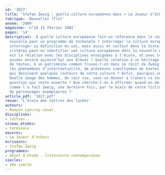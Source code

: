 ```yaml
---
id: '3827'
title: 'Stefan Zweig : quelle culture européenne dans « Le Joueur d’échecs » ?'
rubrique: 'Nouvelles [Tle]'
annee: '2000'
magazine: 'n°10 15 février 2001'
pages: '14'
description: 'À quelle culture européenne fait-on référence dans le choix de cette
  nouvelle pour un programme de terminale ? Interroger la culture européenne, c’est
  interroger sa définition en soi, mais aussi et surtout dans le texte. Selon quels
  critères peut-on identifier une culture européenne dans la nouvelle de Zweig ? Quelle
  est la relation avec les disciplines enseignées à l’école, et avec les questions
  posées encore aujourd’hui aux élèves ? Quelle relation à un héritage, à un ensemble
  de textes, à un patrimoine commun trouve-t-on dans ce récit de Zweig ? Quels sont
  les phénomènes d’intertextualité, de présences simultanées de textes antérieurs
  qui dessinent quelques contours de cette culture ? Enfin, pourquoi une culture européenne ?
  Quelle image des hommes, de leur vie, veut-on donner à travers ce texte et cette
  question qui reste ouverte ? Que cherche-t-on à affirmer quand on défend l’Europe,
  comme l’a fait Zweig, une dernière fois, par le biais de cette fiction et la construction
  de personnages exemplaires ?'
article_pdf: '3827.pdf'
revue: 'L’école des lettres des lycées'
auteurs:
- Romain Lancrey-Javal
disciplines:
- lettres
niveau_etudes:
- terminale
oeuvres:
- Le Joueur d’échecs
ecrivains:
- Stefan Zweig
programmes:
- objet d’étude - littérature contemporaine
siecles:
- 20e siècle
---
```

